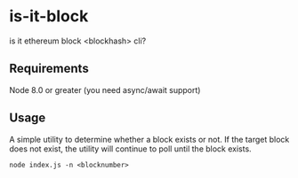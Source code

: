 # is-it-block
is it ethereum block &lt;blockhash> cli?

## Requirements

Node 8.0 or greater (you need async/await support)
## Usage

A simple utility to determine whether a block exists or not.  If the target block does not exist,
the utility will continue to poll until the block exists.

```
node index.js -n <blocknumber>
```
